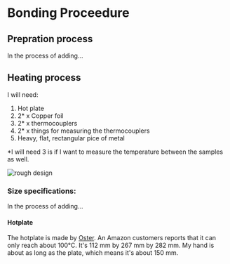 # Bonding Proceedure

## Prepration process

In the process of adding...

## Heating process

I will need:

1) Hot plate
2) 2* x Copper foil
3) 2* x thermocouplers
4) 2* x things for measuring the thermocouplers
5) Heavy, flat, rectangular pice of metal

*I will need 3 is if I want to measure the temperature between the samples as well. 

![rough design](https://github.com/jhritzCaltech/SURF2022/blob/main/parts_list/bonding_proceedure_graphics/rough_design.jpg?raw=true)

### Size specifications:

In the process of adding...

#### Hotplate

The hotplate is made by [Oster](https://www.amazon.com/Oster-CKSTSB100-B-2NP-Adjustable-Temperature-Control/dp/B0082JMCB6). An Amazon customers reports that it can only reach about 100°C. It's 112 mm by 267 mm by 282 mm. My hand is about as long as the plate, which means it's about 150 mm.
